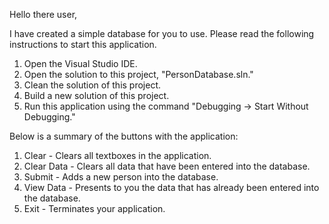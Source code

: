 Hello there user,

I have created a simple database for you to use. Please read the following instructions to start this application.
1) Open the Visual Studio IDE.
2) Open the solution to this project, "PersonDatabase.sln."
3) Clean the solution of this project.
4) Build a new solution of this project.
5) Run this application using the command "Debugging -> Start Without Debugging."

Below is a summary of the buttons with the application:
1) Clear - Clears all textboxes in the application.
2) Clear Data - Clears all data that have been entered into the database.
3) Submit - Adds a new person into the database.
4) View Data - Presents to you the data that has already been entered into the database.
5) Exit - Terminates your application.
